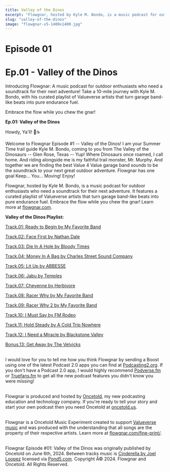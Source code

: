 ```yaml
---
title: Valley of the Dinos
excerpt: "Flowgnar, hosted by Kyle M. Bondo, is a music podcast for outdoor enthusiasts who need a soundtrack for their next adventure. It features a curated playlist of Valueverse artists that turn garage band-like beats into pure endurance fuel. Embrace the flow while you chew the gnar!"
slug: "valley-of-the-dinos"
image: "flowgnar-v5-1400x1400.jpg"
---
```


# Episode 01

<h1>Ep.01 -  Valley of the Dinos</h1>
<p>Introducing Flowgnar: A music podcast for outdoor enthusiasts who need a soundtrack for their next adventure! Take a 10-mile journey with Kyle M. Bondo, with his curated playlist of Valueverse artists that turn garage band-like beats into pure endurance fuel.</p>
<p>Embrace the flow while you chew the gnar!</p>

<p><strong>Ep.01: Valley of the Dinos</strong></p>
<p>Howdy, Ya'll! 🤠☕</p><p>Welcome to Flowgnar Episode #1 -- Valley of the Dinos! I am your Summer Time trail guide Kyle M. Bondo, coming to you from The Valley of the Dinosaurs -- Glen Rose, Texas -- Yup! Where Dinosaurs once roamed, I call home. And riding alongside me is my faithful trail monster, Mr. Murphy. And together we are finding the best Value 4 Value garage band sounds to be the soundtrack to your next great outdoor adventure. Flowgnar has one goal Keep... You... Moving! Enjoy!</p>
<p>Flowgnar, hosted by Kyle M. Bondo, is a music podcast for outdoor enthusiasts who need a soundtrack for their next adventure. It features a curated playlist of Valueverse artists that turn garage band-like beats into pure endurance fuel. Embrace the flow while you chew the gnar! Learn more at <a target="_blank" rel="noopener noreferrer nofollow" href="https://flowgnar.com/">flowgnar.com</a>.</p>
<p><strong>Valley of the Dinos Playlist:</strong></p>
<p><a target="_blank" rel="noopener noreferrer nofollow" href="https://podcastindex.org/podcast/6671552">Track.01: Ready to Begin by My Favorite Band</a></p>
<p><a target="_blank" rel="noopener noreferrer nofollow" href="https://podcastindex.org/podcast/6889352">Track.02: Face First by Nathan Dale</a></p>
<p><a target="_blank" rel="noopener noreferrer nofollow" href="https://podcastindex.org/podcast/6904110">Track.03: Die In A Hole by Bloody Times</a></p>
<p><a target="_blank" rel="noopener noreferrer nofollow" href="https://podcastindex.org/podcast/6558081">Track.04: Money In A Bag by Charles Street Sound Company</a></p><p><a target="_blank" rel="noopener noreferrer nofollow" href="https://podcastindex.org/podcast/6422531">Track.05: Lit Up by ABBESSE</a></p><p><a target="_blank" rel="noopener noreferrer nofollow" href="https://podcastindex.org/podcast/6736416">Track.06: Jabu by Temples</a></p><p><a target="_blank" rel="noopener noreferrer nofollow" href="https://podcastindex.org/podcast/6572371">Track.07: Cheyenne by Herbivore</a></p><p><a target="_blank" rel="noopener noreferrer nofollow" href="https://podcastindex.org/podcast/6671552">Track.08: Racer Why by My Favorite Band</a></p><p><a target="_blank" rel="noopener noreferrer nofollow" href="https://podcastindex.org/podcast/6671846">Track.09: Racer Why 2 by My Favorite Band</a></p><p><a target="_blank" rel="noopener noreferrer nofollow" href="https://podcastindex.org/podcast/6633271">Track.10: I Must Say by FM Rodeo</a></p><p><a target="_blank" rel="noopener noreferrer nofollow" href="https://podcastindex.org/podcast/6888161">Track.11: Hold Steady by A Cold Trip Nowhere</a></p><p><a target="_blank" rel="noopener noreferrer nofollow" href="https://podcastindex.org/podcast/6757401">Track.12: I Need a Miracle by Blackstone Valley</a></p><p><a target="_blank" rel="noopener noreferrer nofollow" href="https://podcastindex.org/podcast/6912780">Bonus.13: Get Away by The Velvicks</a></p><p><br>I would love for you to tell me how you think Flowgnar by sending a Boost using one of the latest Podcast 2.0 apps you can find at <a target="_blank" rel="noopener noreferrer nofollow" href="https://podcasting2.org/">Podcasting2.org</a>. If you don't have a Podcast 2.0 app, I would highly recommend <a target="_blank" rel="noopener noreferrer nofollow" href="https://podverse.fm/">Podverse.fm</a> or <a target="_blank" rel="noopener noreferrer nofollow" href="https://truefans.fm/">Truefans.fm</a> to get all the new podcast features you didn't know you were missing!</p><p><br>Flowgnar is produced and hosted by <a target="_blank" rel="noopener noreferrer nofollow" href="https://oncetold.us/">Oncetold</a>, my new podcasting education and technology company. If you're ready to tell your story and start your own podcast then you need Oncetold at <a target="_blank" rel="noopener noreferrer nofollow" href="https://oncetold.us/">oncetold.us</a>.</p><p><br>Flowgnar is a Oncetold Music Experiment created to support <a target="_blank" rel="noopener noreferrer nofollow" href="https://value4value.info/">Valueverse music</a> and was produced with the understanding that all songs are the property of their respective artists. Learn more at <a target="_blank" rel="noopener noreferrer nofollow" href="https://flowgnar.com/fine-print/">flowgnar.com/fine-print/</a>.</p><p><br>Flowgnar Episode #01: Valley of the Dinos was originally published by Oncetold on June 6th, 2024. Between tracks music is <a target="_blank" rel="noopener noreferrer nofollow" href="https://www.pond5.com/royalty-free-music/item/245428917-vocal-energetic-garage-rock-instrumental">Cinderella by Joel Loopez</a> licensed via <a target="_blank" rel="noopener noreferrer nofollow" href="https://pond5.com/">Pond5.com</a>. Copyright Â© 2024. Flowgnar and Oncetold. All Rights Reserved.</p>
